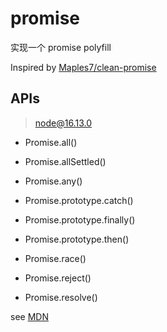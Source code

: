 # promise

实现一个 promise polyfill

Inspired by [Maples7/clean-promise](https://github.com/Maples7/clean-promise)

## APIs

> node@16.13.0

- Promise.all()

- Promise.allSettled()

- Promise.any()

- Promise.prototype.catch()

- Promise.prototype.finally()

- Promise.prototype.then()

- Promise.race()

- Promise.reject()

- Promise.resolve()

see [MDN](https://developer.mozilla.org/zh-CN/docs/Web/JavaScript/Reference/Global_Objects/Promise)
